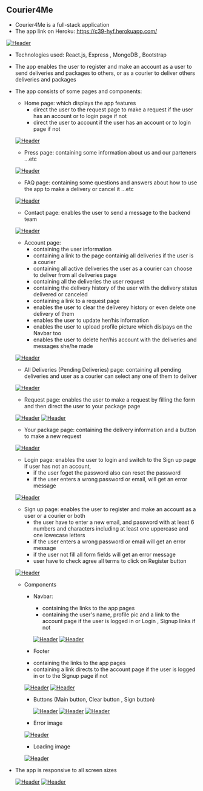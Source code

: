 ## Courier4Me
* Courier4Me is a full-stack application
* The app link on Heroku: https://c39-hyf.herokuapp.com/

[![Header](https://res.cloudinary.com/hapiii/image/upload/v1677682298/HYF/graduation%20project/lxlr2dy9ivx2n5l8z4bv.gif)](https://some-url.dev/)

* Technologies used: React.js, Express , MongoDB , Bootstrap
* The app enables the user to register and make an account as a user to send deliveries and packages to others, or as a courier to deliver others deliveries and packages
* The app consists of some pages and components: 
  * Home page: which displays the app features
    - direct the user to the request page to make a request if the user has an account or to login page if not
    - direct the user to account if the user has an account or to login page if not 
  
  [![Header](https://res.cloudinary.com/hapiii/image/upload/v1676582784/HYF/graduation%20project/qfta79auc51flykullwn.png)](https://some-url.dev/)

  * Press page: containing some information about us and our parteners ...etc
   
  [![Header](https://res.cloudinary.com/hapiii/image/upload/v1676582782/HYF/graduation%20project/atfvcaselijtvix9vf4l.png)](https://some-url.dev/)
  
  * FAQ page: containing some questions and answers about how to use the app to make a delivery or cancel it ...etc

  [![Header](https://res.cloudinary.com/hapiii/image/upload/v1676582781/HYF/graduation%20project/pdrl58kpdwveysgpa5ux.png)](https://some-url.dev/)
 
  * Contact page: enables the user to send a message to the backend team
  
   [![Header](https://res.cloudinary.com/hapiii/image/upload/v1676582783/HYF/graduation%20project/j5q2dbl4dfnhhbbrmv0w.png)](https://some-url.dev/)
   
  * Account page: 
    - containing the user information
    - containing a link to the page containig all deliveries if the user is a courier
    - containing all active deliveries the user as a courier can choose to deliver from all deliveries page
    - containing all the deliveries the user request
    - containing the delivery history of the user with the delivery status delivered or canceled
    - containing a link to a request page
    - enables the user to clear the deliverey history or even delete one delivery of them
    - enables the user to update her/his information
    - enables the user to upload profile picture which dislpays on the Navbar too
    - enables the user to delete her/his account with the deliveries and messages she/he made
  
   [![Header](https://res.cloudinary.com/hapiii/image/upload/v1676582783/HYF/graduation%20project/b8uinp5hreik4wwog8gu.png)](https://some-url.dev/)

  * All Deliveries (Pending Deliveries) page: containing all pending deliveries and user as a courier can select any one of them to deliver
  
  [![Header](https://res.cloudinary.com/hapiii/image/upload/v1677670190/HYF/graduation%20project/j9zpwlf4bweuogtgrbky.png)](https://some-url.dev/)
  
  * Request page: enables the user to make a request by filling the form and then direct the user to your package page   
 
  [![Header](https://res.cloudinary.com/hapiii/image/upload/v1676582780/HYF/graduation%20project/tkmhbznchlvgxc37edcv.jpg)](https://some-url.dev/)
  [![Header](https://res.cloudinary.com/hapiii/image/upload/v1676582781/HYF/graduation%20project/nxug5u39h70fikgjuurw.jpg)](https://some-url.dev/)
  
  * Your package page: containing the delivery information and a button to make a new request
  
  [![Header](https://res.cloudinary.com/hapiii/image/upload/v1676582781/HYF/graduation%20project/yuxewjphfw6xj8frupnf.jpg)](https://some-url.dev/)
  
  * Login page: enables the user to login and switch to the Sign up page if user has not an account, 
     - if the user foget the password also can reset the password
     - if the user enters a wrong password or email, will get an error message  

  [![Header](https://res.cloudinary.com/hapiii/image/upload/v1676582781/HYF/graduation%20project/yqhbzg3mtardyepvnfbh.png)](https://some-url.dev/)
  
  * Sign up page: enables the user to register and make an account as a user or a courier or both
    - the user have to enter a new email, and password with at least 6 numbers and characters including at least one uppercase and one lowecase letters
    - if the user enters a wrong password or email will get an error message
    - if the user not fill all form fields will get an error message 
    - user have to check agree all terms to click on Register button 

  [![Header](https://res.cloudinary.com/hapiii/image/upload/v1676582781/HYF/graduation%20project/atxtcxu69vhjhozx7rpe.png)](https://some-url.dev/)
  
  * Components 
    * Navbar: 
      - containing the links to the app pages 
      - containing the user's name, profile pic and a link to the account page if the user is logged in or Login , Signup links if not 
      
      [![Header](https://res.cloudinary.com/hapiii/image/upload/v1677674826/HYF/graduation%20project/ba82rhiat6czmvqakvnm.jpg)](https://some-url.dev/)
      [![Header](https://res.cloudinary.com/hapiii/image/upload/v1677674827/HYF/graduation%20project/fbiks9foljfs0q6woqjh.jpg)](https://some-url.dev/)
      
    * Footer
     - containing the links to the app pages 
     - containing a link directs to the account page if the user is logged in or to the Signup page if not 
     
      [![Header](https://res.cloudinary.com/hapiii/image/upload/v1677675081/HYF/graduation%20project/n4fm1yk9nbi6wazkr7ko.jpg)](https://some-url.dev/)
      [![Header](https://res.cloudinary.com/hapiii/image/upload/v1677675080/HYF/graduation%20project/tsvs4e4hkzunwq3clfdq.jpg)](https://some-url.dev/)
      
    * Buttons (Main button, Clear button , Sign button) 
    
      [![Header](https://res.cloudinary.com/hapiii/image/upload/v1677675817/HYF/graduation%20project/md0qgdxugdquk1ensbpt.jpg)](https://some-url.dev/)
      [![Header](https://res.cloudinary.com/hapiii/image/upload/v1677675817/HYF/graduation%20project/lxrxzskyjf51v5mcarwh.jpg)](https://some-url.dev/)
      [![Header](https://res.cloudinary.com/hapiii/image/upload/v1677675817/HYF/graduation%20project/s7fqzddl6qdrqadc8cl4.jpg)](https://some-url.dev/)
      
    * Error image
    
    [![Header](https://res.cloudinary.com/hapiii/image/upload/v1668878616/Error%20imgs/rixenux81h6bhjl5eq0n.gif)](https://some-url.dev/)
    
    * Loading image
    
    [![Header](https://res.cloudinary.com/hapiii/image/upload/v1674746501/moving%20%20car%2C%20motor/zuc16v0xajvzy3v4fxcl.gif)](https://some-url.dev/)
    
 * The app is responsive to all screen sizes
  
   [![Header](https://res.cloudinary.com/hapiii/image/upload/v1677676432/HYF/graduation%20project/dn2gw5rk2shwickl1hgo.png)](https://some-url.dev/)
   [![Header](https://res.cloudinary.com/hapiii/image/upload/v1677676431/HYF/graduation%20project/wjqycbifgztqhvjstc0g.png)](https://some-url.dev/)
   
 
  
